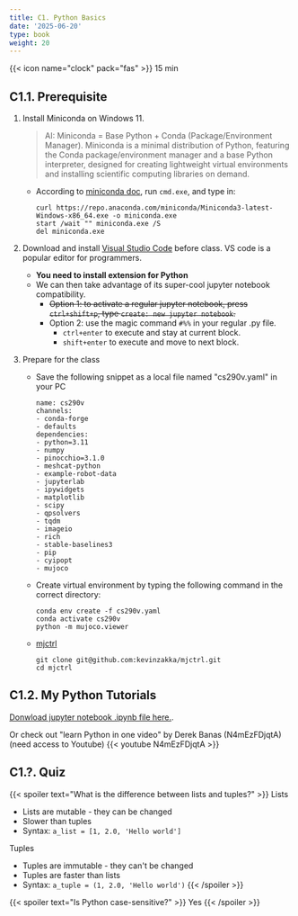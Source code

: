 ```yaml
---
title: C1. Python Basics
date: '2025-06-20'
type: book
weight: 20
---
```


<!--more--> <!-- This also prevent a abstract appearing in CoursePage -->

{{< icon name="clock" pack="fas" >}} 15 min

## C1.1. Prerequisite

1. Install Miniconda on Windows 11. 
    > AI: Miniconda = Base Python + Conda (Package/Environment Manager). Miniconda is a minimal distribution of Python, featuring the Conda package/environment manager and a base Python interpreter, designed for creating lightweight virtual environments and installing scientific computing libraries on demand.
    - According to [miniconda doc](https://docs.anaconda.com/miniconda/#quick-command-line-install), run `cmd.exe`, and type in:
        ```
        curl https://repo.anaconda.com/miniconda/Miniconda3-latest-Windows-x86_64.exe -o miniconda.exe
        start /wait "" miniconda.exe /S
        del miniconda.exe
        ```

2. Download and install [Visual Studio Code](https://code.visualstudio.com/download) before class. VS code is a popular editor for programmers.
    - **You need to install extension for Python**
    - We can then take advantage of its super-cool jupyter notebook compatibility.
        - ~~Option 1: to activate a regular jupyter notebook, press `ctrl+shift+p`, type `create: new jupyter notebook`.~~
        - Option 2: use the magic command `#%%` in your regular .py file.
            - `ctrl+enter` to execute and stay at current block.
            - `shift+enter` to execute and move to next block.

3. Prepare for the class
    - Save the following snippet as a local file named "cs290v.yaml" in your PC
        ```
        name: cs290v
        channels:
        - conda-forge
        - defaults
        dependencies:
        - python=3.11
        - numpy
        - pinocchio=3.1.0
        - meshcat-python
        - example-robot-data
        - jupyterlab
        - ipywidgets
        - matplotlib
        - scipy
        - qpsolvers
        - tqdm
        - imageio
        - rich
        - stable-baselines3
        - pip
        - cyipopt
        - mujoco
        ```
    - Create virtual environment by typing the following command in the correct directory:
        ```
        conda env create -f cs290v.yaml
        conda activate cs290v
        python -m mujoco.viewer
        ```
    - [mjctrl](https://github.com/kevinzakka/mjctrl/?tab=readme-ov-file)
        ```
        git clone git@github.com:kevinzakka/mjctrl.git
        cd mjctrl
        
        ```


## C1.2. My Python Tutorials

[Donwload jupyter notebook .ipynb file here.](https://github.com/horychen/ee275/blob/master/python_tutorial_cjh.ipynb).

Or check out "learn Python in one video" by Derek Banas (N4mEzFDjqtA)
(need access to Youtube)
{{< youtube N4mEzFDjqtA >}}















## C1.?. Quiz

{{< spoiler text="What is the difference between lists and tuples?" >}}
Lists

- Lists are mutable - they can be changed
- Slower than tuples
- Syntax: `a_list = [1, 2.0, 'Hello world']`

Tuples

- Tuples are immutable - they can't be changed
- Tuples are faster than lists 
- Syntax: `a_tuple = (1, 2.0, 'Hello world')`
{{< /spoiler >}}

{{< spoiler text="Is Python case-sensitive?" >}}
Yes
{{< /spoiler >}}
